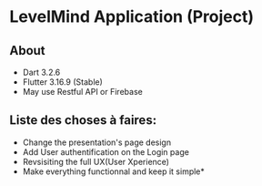 # LevelMind Application (Project)
## About
- Dart 3.2.6
- Flutter 3.16.9 (Stable)
- May use Restful API or Firebase 

## Liste des choses à faires:
- Change the presentation's page design
- Add User authentification on the Login page
- Revsisiting the full UX(User Xperience)
- Make everything functionnal and keep it simple*



